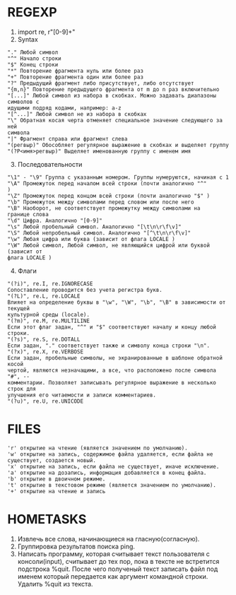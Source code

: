 # REGEXP
1. import re, r"[0-9]+"
2. Syntax
```
"." Любой символ
"^" Начало строки
"$" Конец строки
"*" Повторение фрагмента нуль или более раз
"+" Повторение фрагмента один или более раз
"?" Предыдущий фрагмент либо присутствует, либо отсутствует
"{m,n}" Повторение предыдущего фрагмента от m до n раз включительно
"[...]" Любой символ из набора в скобках. Можно задавать диапазоны символов с
идущими подряд кодами, например: a-z
"[^...]" Любой символ не из набора в скобках
"\" Обратная косая черта отменяет специальное значение следующего за ней
символа
"|" Фрагмент справа или фрагмент слева 
"(регвыр)" Обособляет регулярное выражение в скобках и выделяет группу
"(?P<имя>регвыр)" Выделяет именованную группу с именем имя
```
3. Последовательности
```
"\1" - "\9" Группа с указанным номером. Группы нумеруются, начиная с 1
"\A" Промежуток перед началом всей строки (почти аналогично "^"
)
"\Z" Промежуток перед концом всей строки (почти аналогично "$" )
"\b" Промежуток между символами перед словом или после него
"\B" Наоборот, не соответствует промежутку между символами на
границе слова
"\d" Цифра. Аналогично "[0-9]"
"\s" Любой пробельный символ. Аналогично "[\t\n\r\f\v]"
"\S" Любой непробельный символ. Аналогично "[^\t\n\r\f\v]"
"\w" Любая цифра или буква (зависит от флага LOCALE )
"\W" Любой символ, Любой символ, не являющийся цифрой или буквой (зависит от
флага LOCALE )
```
4. Флаги
```
"(?i)", re.I, re.IGNORECASE
Сопоставление проводится без учета регистра букв.
"(?L)", re.L, re.LOCALE
Влияет на определение буквы в "\w", "\W", "\b", "\B" в зависимости от текущей
культурной среды (locale).
"(?m)", re.M, re.MULTILINE
Если этот флаг задан, "^" и "$" соответствуют началу и концу любой строки.
"(?s)", re.S, re.DOTALL
Если задан, "." соответствует также и символу конца строки "\n".
"(?x)", re.X, re.VERBOSE
Если задан, пробельные символы, не экранированные в шаблоне обратной косой
чертой, являются незначащими, а все, что расположено после символа "#", --
комментарии. Позволяет записывать регулярное выражение в несколько строк для
улучшения его читаемости и записи комментариев.
"(?u)", re.U, re.UNICODE
```

# FILES
```
'r'	открытие на чтение (является значением по умолчанию).
'w'	открытие на запись, содержимое файла удаляется, если файла не существует, создается новый.
'x'	открытие на запись, если файла не существует, иначе исключение.
'a'	открытие на дозапись, информация добавляется в конец файла.
'b'	открытие в двоичном режиме.
't'	открытие в текстовом режиме (является значением по умолчанию).
'+'	открытие на чтение и запись
```

# HOMETASKS
1. Извлечь все слова, начинающиеся на гласную(согласную).
2. Группировка результатов поиска ping.
3. Написать программу, которая считывает текст пользователя с консоли(input),
считывает до тех пор, пока в тексте не встретится подстрока %quit. После чего полученый текст
записать файл под именем который передается как аргумент командной строки. Удалить %quit из текста.